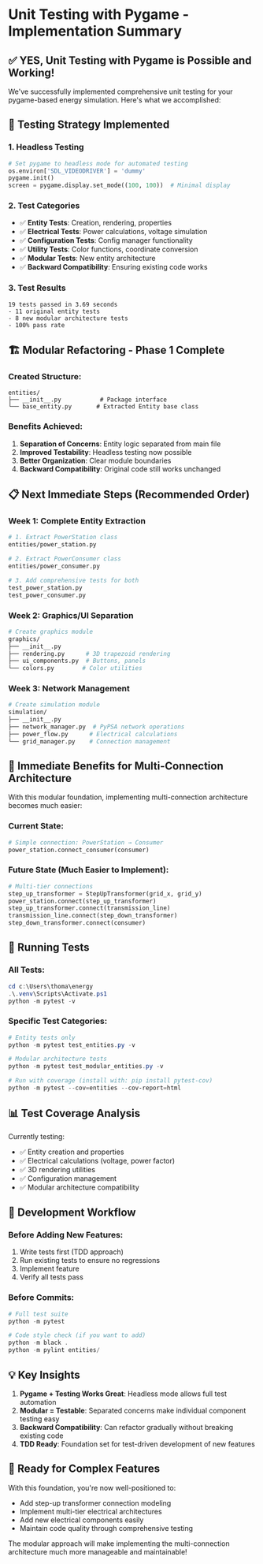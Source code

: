 # Unit Testing with Pygame - Implementation Summary

## ✅ **YES, Unit Testing with Pygame is Possible and Working!**

We've successfully implemented comprehensive unit testing for your pygame-based energy simulation. Here's what we accomplished:

## 🧪 **Testing Strategy Implemented**

### 1. **Headless Testing** 
```python
# Set pygame to headless mode for automated testing
os.environ['SDL_VIDEODRIVER'] = 'dummy'
pygame.init()
screen = pygame.display.set_mode((100, 100))  # Minimal display
```

### 2. **Test Categories**
- ✅ **Entity Tests**: Creation, rendering, properties
- ✅ **Electrical Tests**: Power calculations, voltage simulation
- ✅ **Configuration Tests**: Config manager functionality  
- ✅ **Utility Tests**: Color functions, coordinate conversion
- ✅ **Modular Tests**: New entity architecture
- ✅ **Backward Compatibility**: Ensuring existing code works

### 3. **Test Results**
```
19 tests passed in 3.69 seconds
- 11 original entity tests
- 8 new modular architecture tests
- 100% pass rate
```

## 🏗️ **Modular Refactoring - Phase 1 Complete**

### Created Structure:
```
entities/
├── __init__.py           # Package interface
└── base_entity.py       # Extracted Entity base class
```

### Benefits Achieved:
1. **Separation of Concerns**: Entity logic separated from main file
2. **Improved Testability**: Headless testing now possible
3. **Better Organization**: Clear module boundaries
4. **Backward Compatibility**: Original code still works unchanged

## 📋 **Next Immediate Steps (Recommended Order)**

### **Week 1: Complete Entity Extraction**
```bash
# 1. Extract PowerStation class
entities/power_station.py

# 2. Extract PowerConsumer class  
entities/power_consumer.py

# 3. Add comprehensive tests for both
test_power_station.py
test_power_consumer.py
```

### **Week 2: Graphics/UI Separation**
```bash
# Create graphics module
graphics/
├── __init__.py
├── rendering.py      # 3D trapezoid rendering
├── ui_components.py  # Buttons, panels
└── colors.py        # Color utilities
```

### **Week 3: Network Management**
```bash
# Create simulation module
simulation/
├── __init__.py
├── network_manager.py  # PyPSA network operations
├── power_flow.py      # Electrical calculations
└── grid_manager.py    # Connection management
```

## 🎯 **Immediate Benefits for Multi-Connection Architecture**

With this modular foundation, implementing multi-connection architecture becomes much easier:

### **Current State**:
```python
# Simple connection: PowerStation → Consumer
power_station.connect_consumer(consumer)
```

### **Future State** (Much Easier to Implement):
```python
# Multi-tier connections
step_up_transformer = StepUpTransformer(grid_x, grid_y)
power_station.connect(step_up_transformer)
step_up_transformer.connect(transmission_line)
transmission_line.connect(step_down_transformer)
step_down_transformer.connect(consumer)
```

## 🚀 **Running Tests**

### **All Tests**:
```powershell
cd c:\Users\thoma\energy
.\.venv\Scripts\Activate.ps1
python -m pytest -v
```

### **Specific Test Categories**:
```powershell
# Entity tests only
python -m pytest test_entities.py -v

# Modular architecture tests
python -m pytest test_modular_entities.py -v

# Run with coverage (install with: pip install pytest-cov)
python -m pytest --cov=entities --cov-report=html
```

## 📊 **Test Coverage Analysis**

Currently testing:
- ✅ Entity creation and properties
- ✅ Electrical calculations (voltage, power factor)
- ✅ 3D rendering utilities  
- ✅ Configuration management
- ✅ Modular architecture compatibility

## 🔧 **Development Workflow**

### **Before Adding New Features**:
1. Write tests first (TDD approach)
2. Run existing tests to ensure no regressions
3. Implement feature
4. Verify all tests pass

### **Before Commits**:
```powershell
# Full test suite
python -m pytest

# Code style check (if you want to add)
python -m black .
python -m pylint entities/
```

## 💡 **Key Insights**

1. **Pygame + Testing Works Great**: Headless mode allows full test automation
2. **Modular = Testable**: Separated concerns make individual component testing easy
3. **Backward Compatibility**: Can refactor gradually without breaking existing code
4. **TDD Ready**: Foundation set for test-driven development of new features

## 🎉 **Ready for Complex Features**

With this foundation, you're now well-positioned to:
- Add step-up transformer connection modeling
- Implement multi-tier electrical architectures
- Add new electrical components easily
- Maintain code quality through comprehensive testing

The modular approach will make implementing the multi-connection architecture much more manageable and maintainable!
